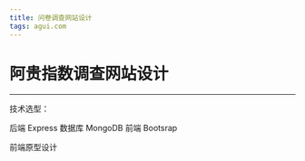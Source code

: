 ```yaml
---
title: 问卷调查网站设计
tags: agui.com
---
```

# 阿贵指数调查网站设计

***

技术选型：

后端 Express
数据库 MongoDB
前端 Bootsrap

前端原型设计
